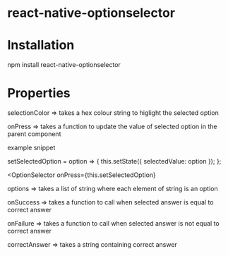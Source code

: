 # react-native-optionselector

# Installation
npm install react-native-optionselector

# Properties
selectionColor => takes a hex colour string to higlight the selected option

onPress => takes a function to update the value of selected option in the parent component

example snippet

setSelectedOption = option => {
    this.setState({ selectedValue: option });
};

<OptionSelector onPress={this.setSelectedOption}

options => takes a list of string where each element of string is an option

onSuccess => takes a function to call when selected answer is equal to correct answer

onFailure => takes a function to call when selected answer is not equal to correct answer

correctAnswer => takes a string containing correct answer

